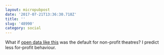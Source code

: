 ```yaml
---
layout: micropubpost
date: '2017-07-21T13:36:30.718Z'
title: ''
slug: '48990'
category: social
---
```

What if [open data like this](https://www.intermissionmagazine.ca/artist-perspective/5-or-75-that-is-the-question/) was the default for non-profit theatres? I predict less for-profit behaviour.

